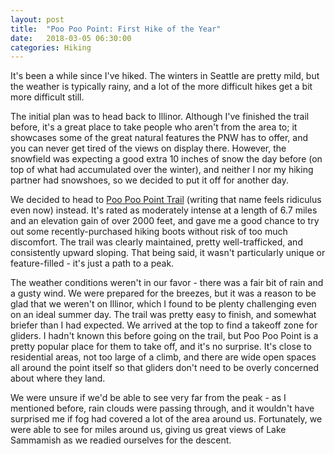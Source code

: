 ```yaml
---
layout: post
title:  "Poo Poo Point: First Hike of the Year"
date:   2018-03-05 06:30:00
categories: Hiking
---
```


It's been a while since I've hiked. The winters in Seattle are pretty mild, but the weather is typically
rainy, and a lot of the more difficult hikes get a bit more difficult still.

The initial plan was to head back to Illinor. Although I've finished the trail before, it's a great place
to take people who aren't from the area to; it showcases some of the great natural features the PNW has to
offer, and you can never get tired of the views on display there. However, the snowfield was expecting a good
extra 10 inches of snow the day before (on top of what had accumulated over the winter), and neither I nor my
hiking partner had snowshoes, so we decided to put it off for another day.

We decided to head to [Poo Poo Point Trail](https://www.alltrails.com/trail/us/washington/poo-poo-point-trail) (writing that name feels ridiculus even now) instead. It's rated as moderately intense at a length of 6.7 miles and an elevation gain of over 2000 feet, and gave me a good chance to
try out some recently-purchased hiking boots without risk of too much discomfort. The trail was clearly maintained, pretty well-trafficked,
and consistently upward sloping. That being said, it wasn't particularly unique or feature-filled - it's just a path to a peak.

The weather conditions weren't in our favor - there was a fair bit of rain and a gusty wind. We were prepared for the
breezes, but it was a reason to be glad that we weren't on Illinor, which I found to be plenty challenging even on an ideal summer day.
The trail was pretty easy to finish, and somewhat briefer than I had expected. We arrived at the top to find a takeoff zone
for gliders. I hadn't known this before going on the trail, but Poo Poo Point is a pretty popular place for them to take off, and it's
no surprise. It's close to residential areas, not too large of a climb, and there are wide open spaces all around the point itself so that
gliders don't need to be overly concerned about where they land.

We were unsure if we'd be able to see very far from the peak - as I mentioned before, rain clouds were passing through, and it wouldn't have surprised me
if fog had covered a lot of the area around us. Fortunately, we were able to see for miles around us, giving us great views of Lake Sammamish as we
readied ourselves for the descent.